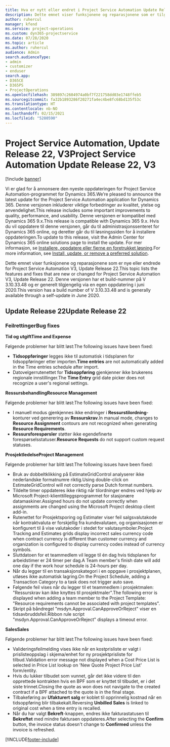 ```yaml
---
title: Hva er nytt eller endret i Project Service Automation Update Release 22, V3
description: Dette emnet viser funksjonene og reparasjonene som er tilgjengelig i Project Service Automation Update Release 22, V3.
author: ruhercul
manager: kfend
ms.service: project-operations
ms.custom: dyn365-projectservice
ms.date: 07/28/2020
ms.topic: article
ms.author: ruhercul
audience: Admin
search.audienceType:
- admin
- customizer
- enduser
search.app:
- D365CE
- D365PS
- ProjectOperations
ms.openlocfilehash: 389897c2604974a0bf7f221758dd03e1748ffeb5
ms.sourcegitcommit: fa32b1893286f20271fa4ec4be8fc68bd135f53c
ms.translationtype: HT
ms.contentlocale: nb-NO
ms.lasthandoff: 02/15/2021
ms.locfileid: "5280590"
---
```

# <a name="project-service-automation-update-release-22-v3"></a><span data-ttu-id="4be39-103">Project Service Automation, Update Release 22, V3</span><span class="sxs-lookup"><span data-stu-id="4be39-103">Project Service Automation Update Release 22, V3</span></span>

[!include [banner](../includes/psa-now-project-operations.md)]

<span data-ttu-id="4be39-104">Vi er glad for å annonsere den nyeste oppdateringen for Project Service Automation-programmet for Dynamics 365.</span><span class="sxs-lookup"><span data-stu-id="4be39-104">We’re pleased to announce the latest update for the Project Service Automation application for Dynamics 365.</span></span> <span data-ttu-id="4be39-105">Denne versjonen inkluderer viktige forbedringer av kvalitet, ytelse og anvendelighet.</span><span class="sxs-lookup"><span data-stu-id="4be39-105">This release includes some important improvements to quality, performance, and usability.</span></span> <span data-ttu-id="4be39-106">Denne versjonen er kompatibel med Dynamics 365 9.x.</span><span class="sxs-lookup"><span data-stu-id="4be39-106">This release is compatible with Dynamics 365 9.x.</span></span> <span data-ttu-id="4be39-107">Hvis du vil oppdatere til denne versjonen, går du til administrasjonssenteret for Dynamics 365 online, og deretter går du til løsningssiden for å installere oppdateringen.</span><span class="sxs-lookup"><span data-stu-id="4be39-107">To update to this release, visit the Admin Center for Dynamics 365 online solutions page to install the update.</span></span> <span data-ttu-id="4be39-108">For mer informasjon, se [Installere, oppdatere eller fjerne en foretrukket løsning](https://docs.microsoft.com/power-platform/admin/install-remove-preferred-solution).</span><span class="sxs-lookup"><span data-stu-id="4be39-108">For more information, see [Install, update, or remove a preferred solution](https://docs.microsoft.com/power-platform/admin/install-remove-preferred-solution).</span></span>

<span data-ttu-id="4be39-109">Dette emnet viser funksjonene og reparasjonene som er nye eller endrede for Project Service Automation V3, Update Release 22.</span><span class="sxs-lookup"><span data-stu-id="4be39-109">This topic lists the features and fixes that are new or changed for Project Service Automation V3, Update Release 22.</span></span> <span data-ttu-id="4be39-110">Denne versjonen har et build-nummer på V 3.10.33.48 og er generelt tilgjengelig via en egen oppdatering i juni 2020.</span><span class="sxs-lookup"><span data-stu-id="4be39-110">This version has a build number of V 3.10.33.48 and is generally available through a self-update in June 2020.</span></span>

## <a name="update-release-22"></a><span data-ttu-id="4be39-111">Update Release 22</span><span class="sxs-lookup"><span data-stu-id="4be39-111">Update Release 22</span></span>

### <a name="bug-fixes"></a><span data-ttu-id="4be39-112">Feilrettinger</span><span class="sxs-lookup"><span data-stu-id="4be39-112">Bug fixes</span></span>



<span data-ttu-id="4be39-113">**Tid og utgift**</span><span class="sxs-lookup"><span data-stu-id="4be39-113">**Time and Expense**</span></span>

<span data-ttu-id="4be39-114">Følgende problemer har blitt løst:</span><span class="sxs-lookup"><span data-stu-id="4be39-114">The following issues have been fixed:</span></span>

- <span data-ttu-id="4be39-115">**Tidsoppføringer** legges ikke til automatisk i tidsplanen for tidsoppføringer etter importen.</span><span class="sxs-lookup"><span data-stu-id="4be39-115">**Time entries** are not automatically added in the Time entries schedule after import.</span></span>
- <span data-ttu-id="4be39-116">Datovelgerrutenettet for **Tidsoppføring** gjenkjenner ikke brukerens regionale innstillinger.</span><span class="sxs-lookup"><span data-stu-id="4be39-116">The **Time Entry** grid date picker does not recognize a user's regional settings.</span></span>

<span data-ttu-id="4be39-117">**Ressursbehandling**</span><span class="sxs-lookup"><span data-stu-id="4be39-117">**Resource Management**</span></span>

<span data-ttu-id="4be39-118">Følgende problemer har blitt løst:</span><span class="sxs-lookup"><span data-stu-id="4be39-118">The following issues have been fixed:</span></span>

- <span data-ttu-id="4be39-119">I manuell modus gjenkjennes ikke endringer i **Ressurstilordning**-konturer ved generering av **Ressurskrav**.</span><span class="sxs-lookup"><span data-stu-id="4be39-119">In manual mode, changes to **Resource Assignment** contours are not recognized when generating **Resource Requirements**.</span></span>
- <span data-ttu-id="4be39-120">**Ressursforespørsler** støtter ikke egendefinerte forespørselsstatuser.</span><span class="sxs-lookup"><span data-stu-id="4be39-120">**Resource Requests** do not support custom request statuses.</span></span>

<span data-ttu-id="4be39-121">**Prosjektledelse**</span><span class="sxs-lookup"><span data-stu-id="4be39-121">**Project Management**</span></span>

<span data-ttu-id="4be39-122">Følgende problemer har blitt løst:</span><span class="sxs-lookup"><span data-stu-id="4be39-122">The following issues have been fixed:</span></span>

- <span data-ttu-id="4be39-123">Bruk av dobbeltklikking på EstimateGridControl analyserer ikke nederlandske formatnumre riktig.</span><span class="sxs-lookup"><span data-stu-id="4be39-123">Using double-click on EstimateGridControl will not correctly parse Dutch format numbers.</span></span>
- <span data-ttu-id="4be39-124">Tildelte timer oppdateres ikke riktig når tilordninger endres ved hjelp av Microsoft Project-klienttilleggsprogrammet for stasjonære datamaskiner.</span><span class="sxs-lookup"><span data-stu-id="4be39-124">Assigned hours do not update correctly when assignments are changed using the Microsoft Project desktop client add-in.</span></span>
- <span data-ttu-id="4be39-125">Rutenettet for Prosjektsporing og Estimater viser feil salgsvalutakode når kontraktvaluta er forskjellig fra kundevalutaen, og organisasjonen er konfigurert til å vise valutakoder i stedet for valutasymboler.</span><span class="sxs-lookup"><span data-stu-id="4be39-125">Project Tracking and Estimates grids display incorrect sales currency code when contract currency is different than customer currency and organization is configured to display currency codes instead of currency symbols.</span></span>
- <span data-ttu-id="4be39-126">Sluttdatoen for et teammedlem vil legge til én dag hvis tidsplanen for arbeidstimer er 24 timer per dag.</span><span class="sxs-lookup"><span data-stu-id="4be39-126">A Team member's finish date will add one day if the work hour schedule is 24-hours per day.</span></span>
- <span data-ttu-id="4be39-127">Når du legger til en transaksjonskategori i en oppgave i prosjektplanen, utløses ikke automatisk lagring.</span><span class="sxs-lookup"><span data-stu-id="4be39-127">On the Project Schedule, adding a Transaction Category to a task does not trigger auto save.</span></span>
- <span data-ttu-id="4be39-128">Følgende feil vises når du legger til et teammedlem i prosjektmalen: "Ressurskrav kan ikke knyttes til prosjektmaler".</span><span class="sxs-lookup"><span data-stu-id="4be39-128">The following error is displayed when adding a team member to the Project Template: "Resource requirements cannot be associated with project templates".</span></span> 
- <span data-ttu-id="4be39-129">Skript på båndregel "msdyn.Approval.CanApproveOrReject" viser en tidsavbruddsfeil.</span><span class="sxs-lookup"><span data-stu-id="4be39-129">Ribbon rule script "msdyn.Approval.CanApproveOrReject" displays a timeout error.</span></span>

<span data-ttu-id="4be39-130">**Sales**</span><span class="sxs-lookup"><span data-stu-id="4be39-130">**Sales**</span></span>

<span data-ttu-id="4be39-131">Følgende problemer har blitt løst:</span><span class="sxs-lookup"><span data-stu-id="4be39-131">The following issues have been fixed:</span></span>

- <span data-ttu-id="4be39-132">Valideringsfeilmelding vises ikke når en kostprisliste er valgt i prislisteoppslag i skjema/enhet for ny prosjektprisliste for tilbud.</span><span class="sxs-lookup"><span data-stu-id="4be39-132">Validation error message not displayed when a Cost Price List is selected in Price List lookup on 'New Quote Project Price List' form/entity.</span></span>
- <span data-ttu-id="4be39-133">Hvis du lukker tilbudet som vunnet, går det ikke videre til den opprettede kontrakten hvis en BPF som er knyttet til tilbudet, er i det siste trinnet.</span><span class="sxs-lookup"><span data-stu-id="4be39-133">Closing the quote as won does not navigate to the created contract if a BPF attached to the quote is in the final stage.</span></span>
- <span data-ttu-id="4be39-134">Tilbakeføring av **Ufakturert salg** er koblet til opprinnelig kostnad når en tidsoppføring blir tilbakekalt.</span><span class="sxs-lookup"><span data-stu-id="4be39-134">Reversing **Unbilled Sales** is linked to original cost when a time entry is recalled.</span></span>
- <span data-ttu-id="4be39-135">Når du har valgt **Bekreft**-knappen, endres ikke fakturastatusen til **Bekreftet** med mindre fakturaen oppdateres.</span><span class="sxs-lookup"><span data-stu-id="4be39-135">After selecting the **Confirm** button, the invoice status doesn't change to **Confirmed** unless the invoice is refreshed.</span></span>


[!INCLUDE[footer-include](../includes/footer-banner.md)]